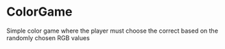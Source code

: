 # ColorGame

Simple color game where the player must choose the correct based on the randomly chosen RGB values
